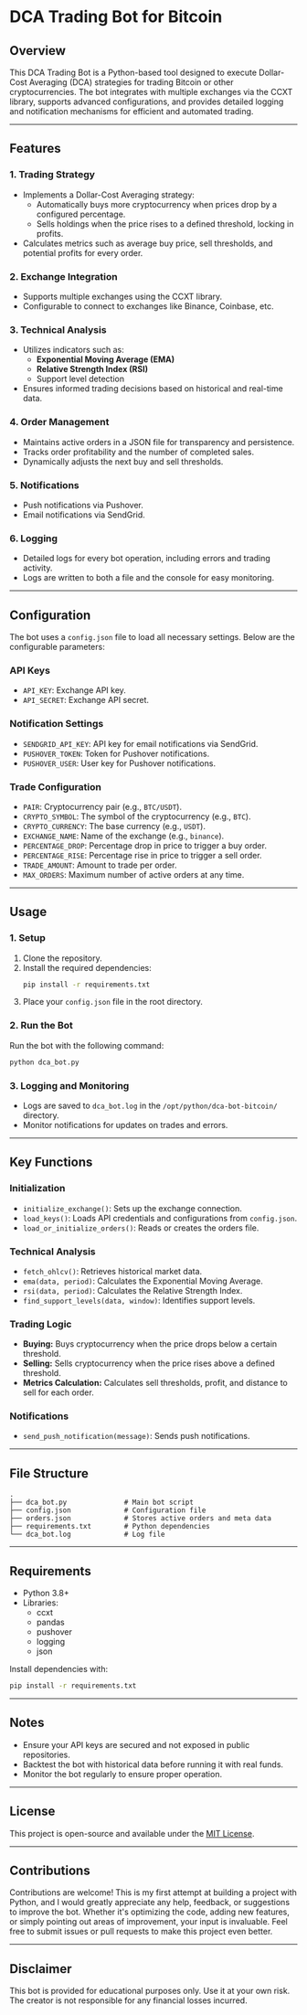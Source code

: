 # DCA Trading Bot for Bitcoin

## Overview
This DCA Trading Bot is a Python-based tool designed to execute Dollar-Cost Averaging (DCA) strategies for trading Bitcoin or other cryptocurrencies. The bot integrates with multiple exchanges via the CCXT library, supports advanced configurations, and provides detailed logging and notification mechanisms for efficient and automated trading.

---

## Features

### 1. **Trading Strategy**
- Implements a Dollar-Cost Averaging strategy:
  - Automatically buys more cryptocurrency when prices drop by a configured percentage.
  - Sells holdings when the price rises to a defined threshold, locking in profits.
- Calculates metrics such as average buy price, sell thresholds, and potential profits for every order.

### 2. **Exchange Integration**
- Supports multiple exchanges using the CCXT library.
- Configurable to connect to exchanges like Binance, Coinbase, etc.

### 3. **Technical Analysis**
- Utilizes indicators such as:
  - **Exponential Moving Average (EMA)**
  - **Relative Strength Index (RSI)**
  - Support level detection
- Ensures informed trading decisions based on historical and real-time data.

### 4. **Order Management**
- Maintains active orders in a JSON file for transparency and persistence.
- Tracks order profitability and the number of completed sales.
- Dynamically adjusts the next buy and sell thresholds.

### 5. **Notifications**
- Push notifications via Pushover.
- Email notifications via SendGrid.

### 6. **Logging**
- Detailed logs for every bot operation, including errors and trading activity.
- Logs are written to both a file and the console for easy monitoring.

---

## Configuration
The bot uses a `config.json` file to load all necessary settings. Below are the configurable parameters:

### API Keys
- `API_KEY`: Exchange API key.
- `API_SECRET`: Exchange API secret.

### Notification Settings
- `SENDGRID_API_KEY`: API key for email notifications via SendGrid.
- `PUSHOVER_TOKEN`: Token for Pushover notifications.
- `PUSHOVER_USER`: User key for Pushover notifications.

### Trade Configuration
- `PAIR`: Cryptocurrency pair (e.g., `BTC/USDT`).
- `CRYPTO_SYMBOL`: The symbol of the cryptocurrency (e.g., `BTC`).
- `CRYPTO_CURRENCY`: The base currency (e.g., `USDT`).
- `EXCHANGE_NAME`: Name of the exchange (e.g., `binance`).
- `PERCENTAGE_DROP`: Percentage drop in price to trigger a buy order.
- `PERCENTAGE_RISE`: Percentage rise in price to trigger a sell order.
- `TRADE_AMOUNT`: Amount to trade per order.
- `MAX_ORDERS`: Maximum number of active orders at any time.

---

## Usage

### 1. **Setup**
1. Clone the repository.
2. Install the required dependencies:
   ```bash
   pip install -r requirements.txt
   ```
3. Place your `config.json` file in the root directory.

### 2. **Run the Bot**
Run the bot with the following command:
```bash
python dca_bot.py
```

### 3. **Logging and Monitoring**
- Logs are saved to `dca_bot.log` in the `/opt/python/dca-bot-bitcoin/` directory.
- Monitor notifications for updates on trades and errors.

---

## Key Functions

### Initialization
- `initialize_exchange()`: Sets up the exchange connection.
- `load_keys()`: Loads API credentials and configurations from `config.json`.
- `load_or_initialize_orders()`: Reads or creates the orders file.

### Technical Analysis
- `fetch_ohlcv()`: Retrieves historical market data.
- `ema(data, period)`: Calculates the Exponential Moving Average.
- `rsi(data, period)`: Calculates the Relative Strength Index.
- `find_support_levels(data, window)`: Identifies support levels.

### Trading Logic
- **Buying:** Buys cryptocurrency when the price drops below a certain threshold.
- **Selling:** Sells cryptocurrency when the price rises above a defined threshold.
- **Metrics Calculation:** Calculates sell thresholds, profit, and distance to sell for each order.

### Notifications
- `send_push_notification(message)`: Sends push notifications.

---

## File Structure
```
.
├── dca_bot.py              # Main bot script
├── config.json             # Configuration file
├── orders.json             # Stores active orders and meta data
├── requirements.txt        # Python dependencies
└── dca_bot.log             # Log file
```

---

## Requirements
- Python 3.8+
- Libraries:
  - ccxt
  - pandas
  - pushover
  - logging
  - json

Install dependencies with:
```bash
pip install -r requirements.txt
```

---

## Notes
- Ensure your API keys are secured and not exposed in public repositories.
- Backtest the bot with historical data before running it with real funds.
- Monitor the bot regularly to ensure proper operation.

---

## License
This project is open-source and available under the [MIT License](LICENSE).

---

## Contributions
Contributions are welcome! This is my first attempt at building a project with Python, and I would greatly appreciate any help, feedback, or suggestions to improve the bot. Whether it's optimizing the code, adding new features, or simply pointing out areas of improvement, your input is invaluable. Feel free to submit issues or pull requests to make this project even better.

---

## Disclaimer
This bot is provided for educational purposes only. Use it at your own risk. The creator is not responsible for any financial losses incurred.

